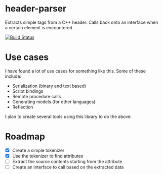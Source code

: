 # header-parser
Extracts simple tags from a C++ header. Calls back onto an interface when a certain element is encountered.

[![Build Status](https://travis-ci.org/baszalmstra/header-parser.svg)](https://travis-ci.org/baszalmstra/header-parser)

# Use cases
I have found a lot of use cases for something like this. Some of these include: 

* Serialization (binary and text based)
* Script bindings
* Remote procedure calls
* Generating models (for other languages)
* Reflection

I plan to create several tools using this library to do the above.

# Roadmap
- [x] Create a simple tokenizer
- [x] Use the tokenizer to find attributes
- [ ] Extract the source contents starting from the attribute
- [ ] Create an interface to call based on the extracted data
